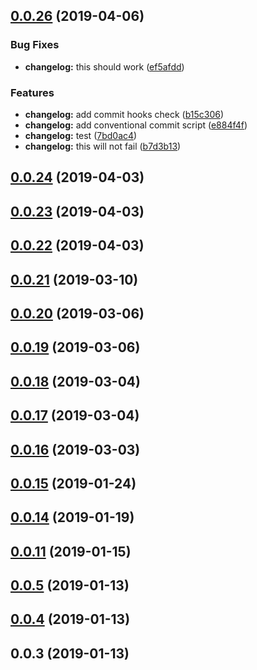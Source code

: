 ## [0.0.26](https://github.com/uittorio/ts-auto-mock/compare/v0.0.24...v0.0.26) (2019-04-06)


### Bug Fixes

* **changelog:** this should work ([ef5afdd](https://github.com/uittorio/ts-auto-mock/commit/ef5afdd))


### Features

* **changelog:** add commit hooks check ([b15c306](https://github.com/uittorio/ts-auto-mock/commit/b15c306))
* **changelog:** add conventional commit script ([e884f4f](https://github.com/uittorio/ts-auto-mock/commit/e884f4f))
* **changelog:** test ([7bd0ac4](https://github.com/uittorio/ts-auto-mock/commit/7bd0ac4))
* **changelog:** this will not fail ([b7d3b13](https://github.com/uittorio/ts-auto-mock/commit/b7d3b13))



## [0.0.24](https://github.com/uittorio/ts-auto-mock/compare/v0.0.23...v0.0.24) (2019-04-03)



## [0.0.23](https://github.com/uittorio/ts-auto-mock/compare/v0.0.22...v0.0.23) (2019-04-03)



## [0.0.22](https://github.com/uittorio/ts-auto-mock/compare/v0.0.21...v0.0.22) (2019-04-03)



## [0.0.21](https://github.com/uittorio/ts-auto-mock/compare/v0.0.20...v0.0.21) (2019-03-10)



## [0.0.20](https://github.com/uittorio/ts-auto-mock/compare/v0.0.19...v0.0.20) (2019-03-06)



## [0.0.19](https://github.com/uittorio/ts-auto-mock/compare/v0.0.18...v0.0.19) (2019-03-06)



## [0.0.18](https://github.com/uittorio/ts-auto-mock/compare/v0.0.17...v0.0.18) (2019-03-04)



## [0.0.17](https://github.com/uittorio/ts-auto-mock/compare/v0.0.16...v0.0.17) (2019-03-04)



## [0.0.16](https://github.com/uittorio/ts-auto-mock/compare/v0.0.15...v0.0.16) (2019-03-03)



## [0.0.15](https://github.com/uittorio/ts-auto-mock/compare/v0.0.14...v0.0.15) (2019-01-24)



## [0.0.14](https://github.com/uittorio/ts-auto-mock/compare/v0.0.11...v0.0.14) (2019-01-19)



## [0.0.11](https://github.com/uittorio/ts-auto-mock/compare/v0.0.5...v0.0.11) (2019-01-15)



## [0.0.5](https://github.com/uittorio/ts-auto-mock/compare/v0.0.4...v0.0.5) (2019-01-13)



## [0.0.4](https://github.com/uittorio/ts-auto-mock/compare/v0.0.3...v0.0.4) (2019-01-13)



## 0.0.3 (2019-01-13)



